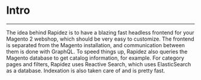 # Intro

---

The idea behind Rapidez is to have a blazing fast headless frontend for your Magento 2 webshop, which should be very easy to customize. The frontend is separated from the Magento installation, and communication between them is done with GraphQL. To speed things up, Rapidez also queries the Magento database to get catalog information, for example. For category pages and filters, Rapidez uses Reactive Search, which uses ElasticSearch as a database. Indexation is also taken care of and is pretty fast.